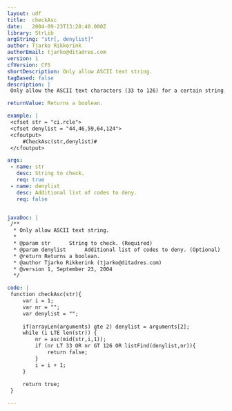 ```yaml
---
layout: udf
title:  checkAsc
date:   2004-09-23T13:28:40.000Z
library: StrLib
argString: "str[, denylist]"
author: Tjarko Rikkerink
authorEmail: tjarko@ditadres.com
version: 1
cfVersion: CF5
shortDescription: Only allow ASCII text string.
tagBased: false
description: |
 Only allow the ASCII text characters (33 to 126) for a certain string, you can also give a list of character numbers for the characters you also want to deny in the string.

returnValue: Returns a boolean.

example: |
 <cfset str = "ci.rcle">
 <cfset denylist = "44,46,59,64,124">
 <cfoutput>
     #CheckAsc(str,denylist)#
 </cfoutput>

args:
 - name: str
   desc: String to check.
   req: true
 - name: denylist
   desc: Additional list of codes to deny.
   req: false


javaDoc: |
 /**
  * Only allow ASCII text string.
  * 
  * @param str      String to check. (Required)
  * @param denylist      Additional list of codes to deny. (Optional)
  * @return Returns a boolean. 
  * @author Tjarko Rikkerink (tjarko@ditadres.com) 
  * @version 1, September 23, 2004 
  */

code: |
 function checkAsc(str){ 
     var i = 1;
     var nr = "";
     var denylist = "";
         
     if(arrayLen(arguments) gte 2) denylist = arguments[2];
     while (i LTE len(str)) { 
         nr = asc(mid(str,i,1)); 
         if (nr LT 33 OR nr GT 126 OR listFind(denylist,nr)){
             return false;
         } 
         i = i + 1; 
     } 
 
     return true; 
 }

---
```


